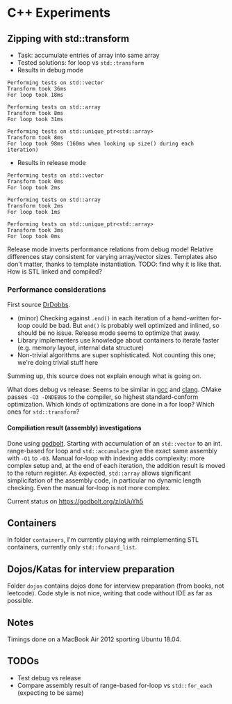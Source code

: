 # C++ Experiments

## Zipping with std::transform
- Task: accumulate entries of array into same array
- Tested solutions: for loop vs `std::transform`
- Results in debug mode
```
Performing tests on std::vector
Transform took 36ms
For loop took 18ms

Performing tests on std::array
Transform took 8ms
For loop took 31ms

Performing tests on std::unique_ptr<std::array>
Transform took 8ms
For loop took 98ms (160ms when looking up size() during each iteration)
```

- Results in release mode
```
Performing tests on std::vector
Transform took 0ms
For loop took 2ms

Performing tests on std::array
Transform took 2ms
For loop took 1ms

Performing tests on std::unique_ptr<std::array>
Transform took 3ms
For loop took 0ms
```

Release mode inverts performance relations from debug mode! Relative differences stay consistent for varying array/vector sizes. Templates also don't matter, thanks to template instantiation. TODO: find why it is like that. How is STL linked and compiled?

### Performance considerations

First source [DrDobbs](https://www.drdobbs.com/stl-algorithms-vs-hand-written-loops/184401446).
- (minor) Checking against `.end()` in each iteration of a hand-written for-loop could be bad. But `end()` is probably well optimized and inlined, so should be no issue. Release mode seems to optimize that away.
- Library implementers use knowledge about containers to iterate faster (e.g. memory layout, internal data structure)
- Non-trivial algorithms are super sophisticated. Not counting this one; we're doing trivial stuff here

Summing up, this source does not explain enough what is going on.

What does debug vs release: Seems to be similar in [gcc](https://gcc.gnu.org/onlinedocs/gcc/Optimize-Options.html) and [clang](https://clang.llvm.org/docs/CommandGuide/clang.html). CMake passes `-O3 -DNDEBUG` to the compiler, so highest standard-conform optimization. Which kinds of optimizations are done in a for loop? Which ones for `std::transform`?

#### Compiliation result (assembly) investigations

Done using [godbolt](godbolt.org). Starting with accumulation of an `std::vector` to an int. range-based for loop and `std::accumulate` give the exact same assembly with `-O1` to `-O3`. Manual for-loop with indexing adds complexity: more complex setup and, at the end of each iteration, the addition result is moved to the return register. As expected, `std::array` allows significant simplicifation of the assembly code, in particular no dynamic length checking. Even the manual for-loop is not more complex.

Current status on https://godbolt.org/z/oUuYh5

## Containers
In folder `containers`, I'm currently playing with reimplementing STL containers, currently only `std::forward_list`.

## Dojos/Katas for interview preparation
Folder `dojos` contains dojos done for interview preparation (from books, not leetcode). Code style is not nice, writing that code without IDE as far as possible.

## Notes
Timings done on a MacBook Air 2012 sporting Ubuntu 18.04.

## TODOs
- Test debug vs release
- Compare assembly result of range-based for-loop vs `std::for_each` (expecting to be same)
